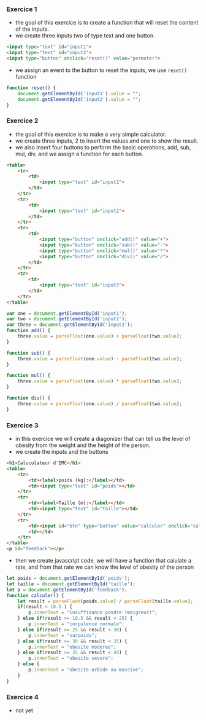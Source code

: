 ### Exercice 1
- the goal of this exercice is to create a function that will reset the content of the inputs.
- we create three inputs two of type text and one button.
```html
<input type="text" id="input1">
<input type="text" id="input2">
<input type="button" onclick="reset()" value="permuter">
```
- we assign an event to the button to reset the inputs, we use `reset()` function
```javascript
function reset() {
    document.getElementById('input1').value = "";
    document.getElementById('input2').value = "";
}
```

### Exercice 2
- the goal of this exercice is to make a very simple calculator.
- we create three inputs, 2 to insert the values and one to show the result.
- we also insert four buttons to perform the basic operations, add, sub, mul, div, and we assign a function for each button.
```html
<table>
    <tr>
        <td>
            <input type="text" id="input1">
        </td>
    </tr>
    <tr>
        <td>
            <input type="text" id="input2">
        </td>
    </tr>
    <tr>
        <td>
            <input type="button" onclick="add()" value="+">
            <input type="button" onclick="sub()" value="-">
            <input type="button" onclick="mul()" value="*">
            <input type="button" onclick="div()" value="/">
        </td>
    </tr>
    <tr>
        <td>
            <input type="text" id="input3">
        </td>
    </tr>
</table>
```
```javascript
var one = document.getElementById('input1');
var two = document.getElementById('input2');
var three = document.getElementById('input3');
function add() {
    three.value = parseFloat(one.value) + parseFloat(two.value);
}

function sub() {
    three.value = parseFloat(one.value) - parseFloat(two.value);
}

function mul() {
    three.value = parseFloat(one.value) * parseFloat(two.value);
}

function div() {
    three.value = parseFloat(one.value) / parseFloat(two.value);
}
```

### Exercice 3
- in this exercice we will create a diagonizer that can tell us the level of obesity from the weight and the height of the person.
- we create the inputs and the buttons
```html
<h1>Caluculateur d'IMC</h1>
<table>
    <tr>
        <td><label>poids (kg):</label></td>
        <td><input type="text" id="poids"></td>
    </tr>
    <tr>
        <td><label>Taille (m):</label></td>
        <td><input type="text" id="taille"></td>
    </tr>
    <tr>
        <td><input id="btn" type="button" value="calculer" onclick="calculer()"></td>
        <td></td>
    </tr>
</table>
<p id="feedback"></p>
```
- then we create javascript code, we will have a function that calulate a rate, and from that rate we can know the level of obesity of the person
```javascript
let poids = document.getElementById('poids');
let taille = document.getElementById('taille');
let p = document.getElementById('feedback');
function calculer() {
    let result = parseFloat(poids.value) / parseFloat(taille.value);
    if(result < 18.5 ) {
        p.innerText = "insuffisance pondre (maigreur)";
    } else if(result >= 18.5 && result < 25) {
        p.innerText = "corpulence normale";
    } else if(result >= 25 && result < 30) {
        p.innerText = "surpoids";
    } else if(result >= 30 && result < 35) {
        p.innerText = "obesite moderee";
    } else if(result >= 35 && result < 40) {
        p.innerText = "obesite severe";
    } else {
        p.innerText = "obesite orbide ou massive";
    }
}
```

### Exercice 4
- not yet